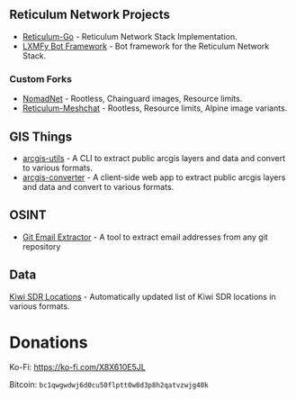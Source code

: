 ## Reticulum Network Projects

- [Reticulum-Go](https://github.com/Sudo-Ivan/Reticulum-Go) - Reticulum Network Stack Implementation.
- [LXMFy Bot Framework](https://github.com/lxmfy/LXMFy) - Bot framework for the Reticulum Network Stack.

### Custom Forks

- [NomadNet](https://github.com/Sudo-Ivan/NomadNet) - Rootless, Chainguard images, Resource limits.
- [Reticulum-Meshchat](https://github.com/Sudo-Ivan/reticulum-meshchat) - Rootless, Resource limits, Alpine image variants.

## GIS Things

- [arcgis-utils](https://github.com/Sudo-Ivan/arcgis-utils) - A CLI to extract public arcgis layers and data and convert to various formats.
- [arcgis-converter](https://github.com/Sudo-Ivan/arcgis-converter) - A client-side web app to extract public arcgis layers and data and convert to various formats.

## OSINT

- [Git Email Extractor](https://github.com/Sudo-Ivan/git-email-extractor) - A tool to extract email addresses from any git repository

## Data

[Kiwi SDR Locations](https://github.com/Sudo-Ivan/web-sdr-locations/blob/main/data/kiwisdr_locations.geojson) - Automatically updated list of Kiwi SDR locations in various formats.

# Donations

Ko-Fi: https://ko-fi.com/X8X610E5JL

Bitcoin: `bc1qwgwdwj6d0cu50flptt0w8d3p8h2qatvzwjg40k`
